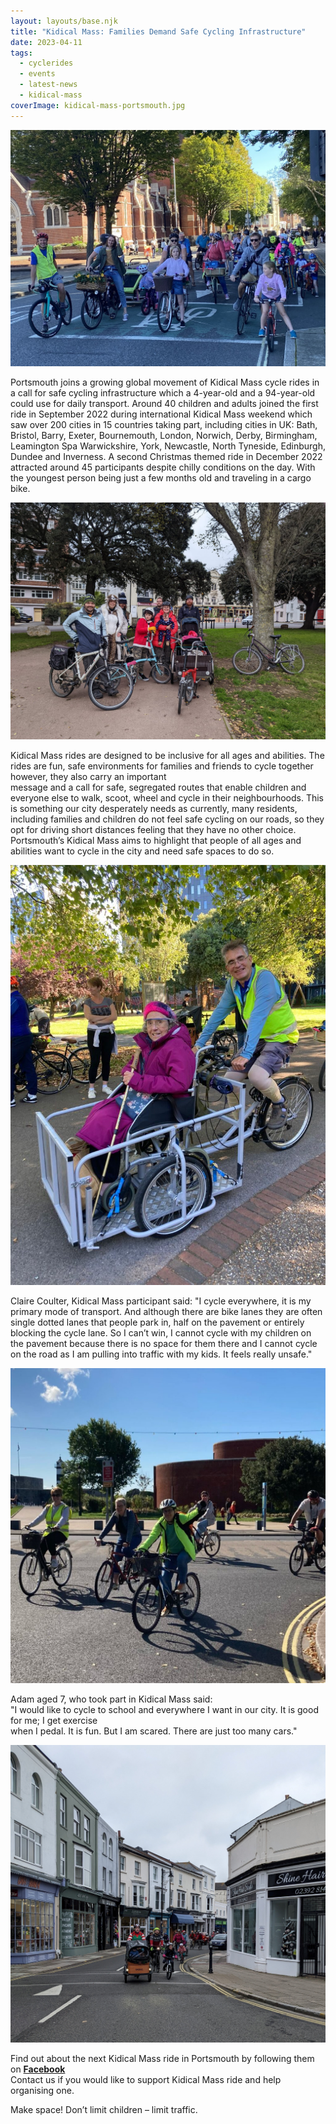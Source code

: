 ```yaml
---
layout: layouts/base.njk
title: "Kidical Mass: Families Demand Safe Cycling Infrastructure"
date: 2023-04-11
tags:  
  - cyclerides
  - events
  - latest-news 
  - kidical-mass
coverImage: kidical-mass-portsmouth.jpg
---
```


![](images/kidical-mass-portsmouth.jpg)

Portsmouth joins a growing global movement of Kidical Mass cycle rides in a call for safe cycling  infrastructure which a 4-year-old and a 94-year-old could use for daily transport.   Around 40 children and adults joined the first ride in September 2022 during international Kidical Mass weekend which saw over 200 cities in 15 countries taking part, including cities in UK: Bath, Bristol, Barry, Exeter, Bournemouth, London, Norwich, Derby, Birmingham, Leamington Spa Warwickshire, York, Newcastle, North Tyneside, Edinburgh, Dundee and Inverness.  A second Christmas themed ride in December 2022 attracted around 45 participants despite chilly conditions on the day. With the youngest person being just a few months old and traveling in a cargo bike.

![](images/Photo-from-Agata-Blazevic.jpg)
  
Kidical Mass rides are designed to be inclusive for all ages and abilities. The rides are fun, safe environments for families and friends to cycle together however, they also carry an important  
message and a call for safe, segregated routes that enable children and everyone else to walk, scoot, wheel and cycle in their neighbourhoods. This is something our city desperately needs as currently, many residents, including families and children do not feel safe cycling on our roads, so they opt for driving short distances feeling that they have no other choice. Portsmouth’s Kidical Mass aims to highlight that people of all ages and abilities want to cycle in the city and need safe spaces to do so.

![](images/1664124707105-768x1024.jpg)

  
Claire Coulter, Kidical Mass participant said: "I cycle everywhere, it is my primary mode of transport. And although there are bike lanes they are often single dotted lanes that people park in, half on the pavement or entirely blocking the cycle lane. So I can’t win, I cannot cycle with my children on the pavement because there is no space for them there and I cannot cycle on the road as I am pulling into traffic with my kids. It feels really unsafe."

![](images/1664124707486-1024x1024.jpg)

  
Adam aged 7, who took part in Kidical Mass said:  
"I would like to cycle to school and everywhere I want in our city. It is good for me; I get exercise  
when I pedal. It is fun. But I am scared. There are just too many cars."

![](images/PXL_20221204_115231797.MP-FB.jpg)

  
Find out about the next Kidical Mass ride in Portsmouth by following them on [**Facebook**](http://www.facebook.com/KidicalMassPortsmouth)  
Contact us if you would like to support Kidical Mass ride and help organising one.

  
Make space! Don’t limit children – limit traffic.
